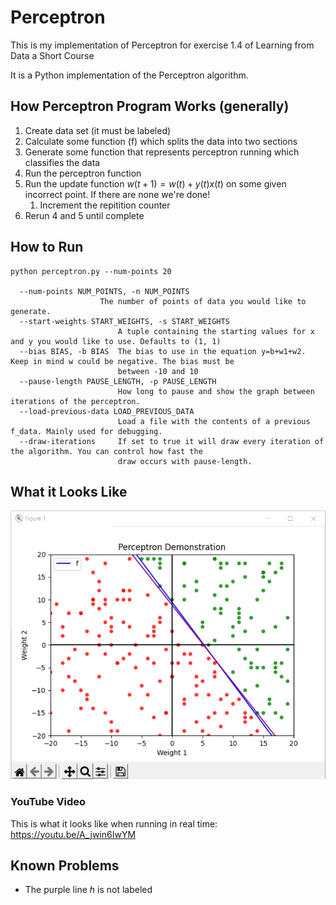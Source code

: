 # Perceptron

This is my implementation of Perceptron for exercise 1.4 of Learning from Data a Short Course

It is a Python implementation of the Perceptron algorithm.

## How Perceptron Program Works (generally)

1. Create data set (it must be labeled)
2. Calculate some function (f) which splits the data into two sections
3. Generate some function that represents perceptron running which classifies the data
4. Run the perceptron function
5. Run the update function $w(t+1)=w(t)+y(t)x(t)$ on some given incorrect point. If there are none we're done!
   1. Increment the repitition counter
6. Rerun 4 and 5 until complete

## How to Run

    python perceptron.py --num-points 20

      --num-points NUM_POINTS, -n NUM_POINTS
                        The number of points of data you would like to generate.
      --start-weights START_WEIGHTS, -s START_WEIGHTS
                            A tuple containing the starting values for x and y you would like to use. Defaults to (1, 1)
      --bias BIAS, -b BIAS  The bias to use in the equation y=b+w1+w2. Keep in mind w could be negative. The bias must be
                            between -10 and 10
      --pause-length PAUSE_LENGTH, -p PAUSE_LENGTH
                            How long to pause and show the graph between iterations of the perceptron.
      --load-previous-data LOAD_PREVIOUS_DATA
                            Load a file with the contents of a previous f_data. Mainly used for debugging.
      --draw-iterations     If set to true it will draw every iteration of the algorithm. You can control how fast the
                            draw occurs with pause-length.

## What it Looks Like

![](images/2021-05-24-12-07-28.png)

### YouTube Video

This is what it looks like when running in real time: https://youtu.be/A_jwin6IwYM

## Known Problems

- The purple line $h$ is not labeled
